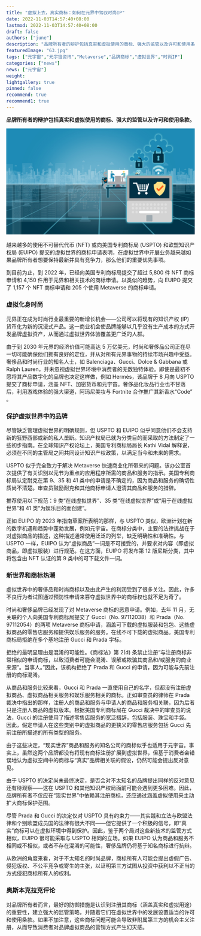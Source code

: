 ```yaml
---
title: "虚拟上衣，真实商标：如何在元界中驾驭时尚IP"
date: 2022-11-03T14:57:40+08:00
lastmod: 2022-11-03T14:57:40+08:00
draft: false
authors: ["june"]
description: "品牌所有者的辩护包括真实和虚拟使用的商标、强大的监管以及许可和使用条款。"
featuredImage: "63.jpg"
tags: ["元宇宙","元宇宙资讯","Metaverse","品牌商标","虚拟世界","时尚IP"]
categories: ["news"]
news: ["元宇宙"]
weight: 
lightgallery: true
pinned: false
recommend: true
recommend1: true
---
```




**品牌所有者的辩护包括真实和虚拟使用的商标、强大的监管以及许可和使用条款。**

![元宇宙](63.jpg)



越来越多的使用不可替代代币 (NFT) 或向美国专利商标局 (USPTO) 和欧盟知识产权局 (EUIPO) 提交的虚拟世界的商标申请表明，在虚拟世界中开展业务越来越如果品牌所有者想要保持最新并具有竞争力，那么他们的重要优先事项。 

到目前为止，到 2022 年，已经向美国专利商标局提交了超过 5,800 件 NFT 商标申请和 4,150 件用于元界和相关技术的商标申请。以类似的趋势，向 EUIPO 提交了 1,157 个 NFT 商标申请和 205 个使用 Metaverse 的商标申请。 



### 虚拟化身时尚

元界正在成为时尚行业最重要的新增长机会——公司可以将现有的知识产权 (IP) 货币化为新的沉浸式产品。这一商业机会使品牌能够以几乎没有生产成本的方式开发品牌虚拟资产，从而通过虚拟世界体验覆盖更广泛的人群。

由于到 2030 年元界的经济价值可能高达 5 万亿美元，时尚和奢侈品公司正在尽一切可能确保他们拥有良好的定位，并从对所有元界事物的持续市场兴趣中受益。奢侈品和时尚行业的知名人士，如 Balenciaga、Gucci、Dolce & Gabbana 或 Ralph Lauren，并未忽视虚拟世界环境中消费者的无数独特体验。即使是最初不愿将其产品数字化的品牌也决定这样做，例如 Hermès，该品牌于 8 月向 USPTO 提交了商标申请，涵盖 NFT、加密货币和元宇宙。奢侈品化妆品行业也不甘落后，利用游戏体验的强大渠道，阿玛尼美妆与 Fortnite 合作推广其新香水“Code” 。



### 保护虚拟世界中的品牌

尽管缺乏管理虚拟世界的明确规则，但 USPTO 和 EUIPO 似乎同意他们不会支持新的狂野西部或新的私人垄断。知识产权局已就为分类目的而采取的方法制定了一些初步指南。在全球知识产权论坛上，美国专利商标局局长 Kathi Vidal 解释说，必须在不同的主管局之间共同设计知识产权政策，以满足当今和未来的需求。

USPTO 似乎完全致力于解决 Metaverse 快速商业化所带来的问题。该办公室首次提供了有关识别以元节为重点的应用程序所需的商品和服务的指示。美国专利商标局认定耐克在第 9、35 和 41 类中的申请是不确定的，因为商品和服务的确切性质尚不清楚。审查员鼓励耐克和其他商标申请人澄清其商品和服务的措辞。 

推荐使用以下规范：9 类“在线虚拟世界”、35 类“在线虚拟世界”或“用于在线虚拟世界”和 41 类“为娱乐目的而创建”。

正如 EUIPO 的 2023 年指南草案所表明的那样，与 USPTO 类似，欧洲计划在新的数字机遇和趋势中蓬勃发展，例如元宇宙。在商标分类中，主要的法律挑战在于对虚拟商品的描述，这种描述通常使用泛泛的列举，缺乏明确性和准确性。与 USPTO 一样，EUIPO 认为“虚拟商品”一词是不可接受的，并要求对内容（即虚拟商品，即虚拟服装）进行规范。在这方面，EUIPO 将发布第 12 版尼斯分类，其中将包含由 NFT 认证的第 9 类中的可下载文件一词。



### 新世界和商标热潮

虚拟世界中的奢侈品和时尚商标以及由此产生的利润受到了很多关注。因此，许多不良行为者试图通过预防性申请来篡夺虚拟世界中的商标权也就不足为奇了。

时尚和奢侈品牌已经发现了对 Metaverse 商标的恶意申请。例如，去年 11 月，无关联的个人向美国专利商标局提交了 Gucci（No. 97112038）和 Prada（No. 97112054）的两项 Metaverse 商标申请，涵盖可下载的虚拟服装和包包、这些虚拟商品的零售店服务和提供娱乐服务的服务。在线不可下载的虚拟商品。美国专利商标局拒绝在多个基地注册 Gucci 和 Prada 字标。 

拒绝的最明显理由是混淆的可能性。《商标法》第 2(d) 条禁止注册“与注册商标非常相似的申请商标，以致消费者可能会混淆、误解或欺骗其商品和/或服务的商业来源”。当事人。”因此，该机构拒绝了 Prada 和 Gucci 的申请，因为可能与先前注册的商标混淆。

从商品和服务比较来看，Gucci 和 Prada 一直使用自己的名字，但都没有注册虚拟商品、虚拟商品相关服务和娱乐服务相关的商标。正如审查员的律师在 Prada 裁决中指出的那样，注册人的商品和服务与申请人的商品和服务相关联，因为后者只是注册人商品的虚拟版本。根据美国专利商标局在 Gucci 裁决中的审查员的说法，Gucci 的注册使用了描述零售店服务的宽泛措辞，包括服装、珠宝和手袋。因此，假定申请人在这些类别中的虚拟商品的更狭义的零售店服务包括 Gucci 先前注册所描述的所有类型的服务。

由于这些决定，“现实世界”商品和服务的知名公司的商标似乎也适用于元宇宙。事实上，虽然这两个品牌都没有将现有商标注册扩展到虚拟世界，但基于消费者会错误地认为虚拟空间中的商标与“真实”品牌相关联的假设，仍然可能会提出反对意见。

由于 USPTO 的决定尚未最终决定，是否会对不太知名的品牌提出同样的反对意见还有待观察——这在 USPTO 和其他知识产权局面前可能会遇到更多困难。因此，品牌所有者不仅应在“现实世界”中依赖其注册商标，还应通过涵盖虚拟使用来主动扩大商标保护范围。

尽管 Prada 和 Gucci 的决定仅对 USPTO 具有约束力——其实践和立法与欧盟法律和个别欧盟成员国的法律有很大不同——但它提供了一个积极的信号，即“真实”商标可以在虚拟环境中得到保护。因此，鉴于两个局对这些新技术的监管方式相似，EUIPO 很可能采取与 USPTO 相同的立场。如果 EUIPO 认为商品和服务不相同或不相似，或者不存在混淆的可能性，奢侈品牌仍将基于知名商标进行抗辩。

从欧洲的角度来看，对于不太知名的时尚品牌，商标所有人可能会提出虚假广告、侵犯版权、不公平竞争或寄生的主张，以证明第三方试图从投资中获利以不正当的方式侵犯商标所有人的权利。 



### 奥斯本克拉克评论

对品牌所有者而言，最好的防御措施是认识到注册其商标（涵盖真实和虚拟用途）的重要性，建立强大的监管策略，并随着它们在虚拟世界中的发展设置适当的许可和使用条款。如果不加注意，这些商标问题可能会导致非附属第三方的机会主义注册，从而导致消费者对品牌虚拟商品的营销方式产生幻灭感。